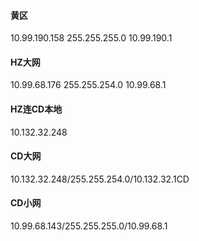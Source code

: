 #### 黄区
10.99.190.158
255.255.255.0
10.99.190.1

#### HZ大网
10.99.68.176
255.255.254.0
10.99.68.1

#### HZ连CD本地
10.132.32.248

#### CD大网
10.132.32.248/255.255.254.0/10.132.32.1CD

#### CD小网
10.99.68.143/255.255.255.0/10.99.68.1
